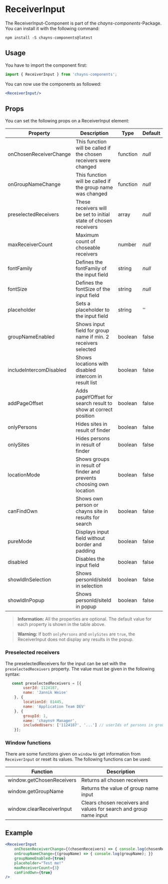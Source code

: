 # ReceiverInput
The ReceiverInput-Component is part of the *chayns-components*-Package. You can install it with the following command:

    npm install -S chayns-components@latest

## Usage
You have to import the component first:

```jsx harmony
import { ReceiverInput } from 'chayns-components';
```

You can now use the components as followed:
```jsx
<ReceiverInput/>
```

## Props
You can set the following props on a ReceiverInput element:

| Property                | Description                                                         | Type     | Default     |
| ----------------------- | ------------------------------------------------------------------- | -------- | ----------- |
| onChosenReceiverChange  | This function will be called if the chosen receivers were changed   | function | *null*      |
| onGroupNameChange       | This function will be called if the group name was changed          | function | *null*      |
| preselectedReceivers    | These receivers will be set to initial state of chosen receivers    | array    | *null*      |
| maxReceiverCount        | Maximum count of choseable receivers                                | number   | *null*      |
| fontFamily              | Defines the fontFamily of the input field                           | string   | *null*      |
| fontSize                | Defines the fontSize of the input field                             | string   | *null*      |
| placeholder             | Sets a placeholder to the input field                               | string   | ''          |
| groupNameEnabled        | Shows input field for group name if min. 2 receivers selected       | boolean  | false       |
| includeIntercomDisabled | Shows locations with disabled intercom in result list               | boolean  | false       |
| addPageOffset           | Adds pageYOffset for search result to show at correct position      | boolean  | false       |
| onlyPersons             | Hides sites in result of finder                                     | boolean  | false       |
| onlySites               | Hides persons in result of finder                                   | boolean  | false       |
| locationMode            | Shows groups in result of finder and prevents choosing own location | boolean  | false       |
| canFindOwn              | Shows own person or chayns site in results for search               | boolean  | false       |
| pureMode                | Displays input field without border and padding                     | boolean  | false       |
| disabled                | Disables the input field                                            | boolean  | false       |
| showIdInSelection       | Shows personId/siteId in selection                                  | boolean  | false       |
| showIdInPopup           | Shows personId/siteId in popup                                      | boolean  | false       |

> **Information:** All the properties are optional. The default value for each property 
> is shown in the table above.

> **Warning:** If both `onlyPersons` and `onlySites` are `true`, 
> the ReceiverInput does not display any results in the popup.

### Preselected receivers
The preselectedReceivers for the input can be set with the `preselectedReceivers` property. The value must be given
in the following syntax:
```javascript
   const preselectedReceivers = [{
        userId: 1124187,
        name: 'Jannik Weise'
    }, {
        locationId: 81445,
        name: 'Application Team DEV'
    }, {
        groupId: 1,
        name: 'chayns® Manager',
        includedUsers: ['1124187', '...'] // userIds of persons in group
    }];
```

### Window functions
There are some functions given on `window` to get information from `ReceiverInput` or reset its values. The following
functions can be used:

| **Function**              | **Description**                                                    |
| ------------------------- | ------------------------------------------------------------------ |
| window.getChosenReceivers | Returns all chosen receivers                                       |
| window.getGroupName       | Returns the value of group name input                              |
| window.clearReceiverInput | Clears chosen receivers and values for search and group name input |

## Example
```jsx
<ReceiverInput
    onChosenReceiverChange={(chosenReceivers) => { console.log(chosenReceivers); }}
    onGroupNameChange={(groupName) => { console.log(groupName); }}
    groupNameEnabled={true}
    placeholder="Test me!"
    maxReceiverCount={3}
    canFindOwn={true}
/>
```